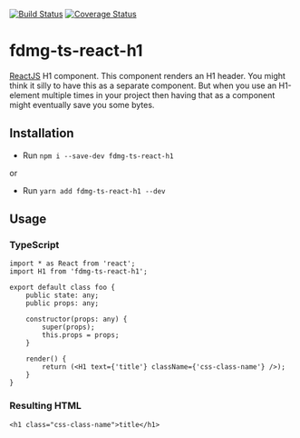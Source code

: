 [![Build Status](https://travis-ci.org/FDMediagroep/fdmg-ts-react-h1.svg?branch=master)](https://travis-ci.org/FDMediagroep/fdmg-ts-react-h1)
[![Coverage Status](https://coveralls.io/repos/github/FDMediagroep/fdmg-ts-react-h1/badge.svg?branch=master)](https://coveralls.io/github/FDMediagroep/fdmg-ts-react-h1?branch=master)

# fdmg-ts-react-h1
[ReactJS](https://reactjs.org/) H1 component. This component renders an H1 header.
You might think it silly to have this as a separate component. But when you use an H1-element multiple times in your
project then having that as a component might eventually save you some bytes.

## Installation
- Run `npm i --save-dev fdmg-ts-react-h1`

or

- Run `yarn add fdmg-ts-react-h1 --dev`

## Usage
### TypeScript
```
import * as React from 'react';
import H1 from 'fdmg-ts-react-h1';

export default class foo {
    public state: any;
    public props: any;

    constructor(props: any) {
        super(props);
        this.props = props;
    }

    render() {
        return (<H1 text={'title'} className={'css-class-name'} />);
    }
}
```

### Resulting HTML
```
<h1 class="css-class-name">title</h1>
```